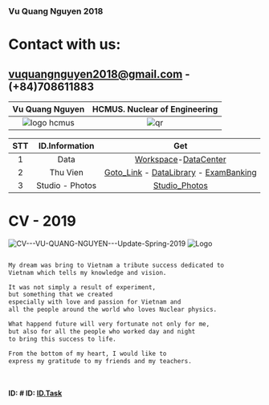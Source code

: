 ### Vu Quang Nguyen 2018
<!-- https://github.com/vuquangnguyen2016/Webpage/edit/master/README.md -->

# Contact with us:
## vuquangnguyen2018@gmail.com - (+84)708611883


|Vu Quang Nguyen |HCMUS. Nuclear of Engineering|
|:--:|:--:|
|![logo hcmus](https://user-images.githubusercontent.com/41269309/48658499-57358a80-ea75-11e8-9921-13cd1b700622.jpg)|![qr](https://user-images.githubusercontent.com/41269309/48658417-e2158580-ea73-11e8-971e-e1ee602b7ff8.png)|

|STT |ID.Information|Get|
|:--:|:--:|:--:|
|1|Data|[Workspace](https://drive.google.com/open?id=1YBh_jSWHaWynDgG2tZ93g8WGAhiv2hWQ)-[DataCenter](https://www.dropbox.com/sh/43ije8a5q45yso1/AADyz1VXaaCRS5gknlilnlbha?dl=0) |
|2| Thu Vien |[Goto_Link](https://github.com/vuquangnguyen2016/Webpage/wiki/Thu-vien) - [DataLibrary](https://drive.google.com/open?id=1RBE9CtaFYegCJBFkYM5ez42JO_byCCUR) - [ExamBanking](https://drive.google.com/open?id=1Odh2Gqw3QF0RocI8zHdsmLVzB-dsf79z) |
|3| Studio - Photos |[Studio_Photos](https://vuquangnguyen2018.github.io/WebStudio/) |

# CV - 2019
![CV---VU-QUANG-NGUYEN---Update-Spring-2019](https://user-images.githubusercontent.com/41269309/55851451-d6da0800-5b82-11e9-921a-55f0e8dd97cf.png)
![Logo](https://user-images.githubusercontent.com/41269309/48658421-f35e9200-ea73-11e8-99e8-c45c2a1a6095.jpg)
```html

My dream was bring to Vietnam a tribute success dedicated to 
Vietnam which tells my knowledge and vision.

It was not simply a result of experiment,
but something that we created
especially with love and passion for Vietnam and 
all the people around the world who loves Nuclear physics.

What happend future will very fortunate not only for me, 
but also for all the people who worked day and night 
to bring this success to life.

From the bottom of my heart, I would like to 
express my gratitude to my friends and my teachers.




```

#### ID: # ID: [ID.Task](https://github.com/vuquangnguyen2018/WebStudio/issues/12)


<!--NOTE : Môn học cho em nhiều kĩ năng trong làm việc nhóm và giúp em yêu thích bộ môn và chuyên ngành mình theo đuổi
REVIEW  Phòng hơi chật. Thời gian học hơi sớm
REVIEW Cải thiện chất lượng Wifi

 -->


<!-- |Time|Date|Mon thi|Ghi chu|
|:--:|:--:|:--:|:--:|
||10-13/12/2018|Lop Experiment|Openning|
|AM|15/12/2018|May Gia Toc|Presentation|
|08.00 - 12.00|Thus 20/12/2018|UD Geant4 - Coding|Pleasure - [Download](https://drive.google.com/open?id=1cdX0yr-W9qKWDs0du5_UBiy86FqDiH29)|
|08.00 - 12.30|Tue 25/12/2018|UD Nong Y Sinh - Dia Thuy Van|Pleasure|
|08.00| Wed 02/01/2019|UDKHTN Cong nghiep|Presentation|
|08.00| Thu 03/01/2019|Thuc Tap Chuyen de 2|Test.Quizzes|
|08.00 |Fri 04/01/2019|May Gia Toc|Presentation - Test.Private|
|13.00|Fri 04/01/2019|UD Matlab - Coding|Pleasure| -->

<!-- # Lich thi Cuoi ki - 2018 to 2019  -->
<!-- 
|Time|Date|Mon thi|Ghi chu|
|:--:|:--:|:--:|:--:|
|08.00| Wed 02/01/2019|UDKHTN Cong nghiep|Presentation|
|08.00| Thu 03/01/2019|Thuc Tap Chuyen de 2|Test.Quizzes|
|08.00 |Fri 04/01/2019|May Gia Toc|Presentation - Test.Private|
|13.00|Fri 04/01/2019|UD Matlab - Coding|Pleasure|

# Lich Bao cao Luan van: Cu nhan - Thac sy - Tien sy 

|Time|Room|Ghi chu|
|:--:|:--:|:--:|
|13:30- 20.12.2018.| Bo Mon | Seminar khoa học của GS. Itahashi|
|07.30 - 27/12/2018| Bo Mon | Thông báo ngày bảo vệ luận văn cao học các khóa 24, 25 và 26 là thứ 5| -->
<!-- |5| Accomplishment | [Learning Python](https://github.com/vuquangnguyen2016/Webpage/issues/13) -  [Learning Matlab](https://github.com/vuquangnguyen2016/Webpage/issues/14) -  [GoogleDrive.Sach](https://drive.google.com/open?id=0Bz6XJs6zpII1MVNyVGZiLXhkeUk)| -->
